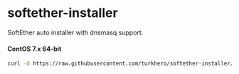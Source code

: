 # softether-installer
SoftEther auto installer with dnsmasq support.

#### CentOS 7.x 64-bit
```bash
curl -O https://raw.githubusercontent.com/turkhero/softether-installer/master/installer.sh && chmod 0700 installer.sh && bash installer.sh
```

